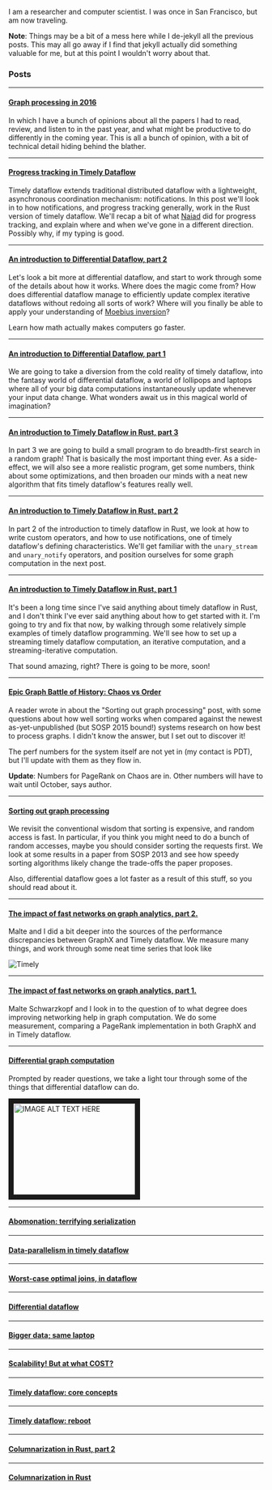I am a researcher and computer scientist. I was once in San Francisco, but am now traveling.

**Note**: Things may be a bit of a mess here while I de-jekyll all the previous posts. This may all go away if I find that jekyll actually did something valuable for me, but at this point I wouldn't worry about that.


### Posts


---

#### [Graph processing in 2016](https://github.com/frankmcsherry/blog/blob/master/posts/2015-12-24.md)

In which I have a bunch of opinions about all the papers I had to read, review, and listen to in the past year, and what might be productive to do differently in the coming year. This is all a bunch of opinion, with a bit of technical detail hiding behind the blather.

---

#### [Progress tracking in Timely Dataflow](https://github.com/frankmcsherry/blog/blob/master/posts/2015-12-19.md)

Timely dataflow extends traditional distributed dataflow with a lightweight, asynchronous coordination mechanism: notifications. In this post we'll look in to how notifications, and progress tracking generally, work in the Rust version of timely dataflow. We'll recap a bit of what [Naiad](http://dl.acm.org/citation.cfm?id=2522738) did for progress tracking, and explain where and when we've gone in a different direction. Possibly why, if my typing is good.

---

#### [An introduction to Differential Dataflow, part 2](https://github.com/frankmcsherry/blog/blob/master/posts/2015-11-27.md)

Let's look a bit more at differential dataflow, and start to work through some of the details about how it works. Where does the magic come from? How does differential dataflow manage to efficiently update complex iterative dataflows without redoing all sorts of work? Where will you finally be able to apply your understanding of [Moebius inversion](https://en.wikipedia.org/wiki/Möbius_inversion_formula)? 

Learn how math actually makes computers go faster. 

---

#### [An introduction to Differential Dataflow, part 1](https://github.com/frankmcsherry/blog/blob/master/posts/2015-09-29.md)

We are going to take a diversion from the cold reality of timely dataflow, into the fantasy world of differential dataflow, a world of lollipops and laptops where all of your big data computations instantaneously update whenever your input data change. What wonders await us in this magical world of imagination?

---

#### [An introduction to Timely Dataflow in Rust, part 3](https://github.com/frankmcsherry/blog/blob/master/posts/2015-09-21.md)

In part 3 we are going to build a small program to do breadth-first search in a random graph! That is basically the most important thing ever. As a side-effect, we will also see a more realistic program, get some numbers, think about some optimizations, and then broaden our minds with a neat new algorithm that fits timely dataflow's features really well.

---

#### [An introduction to Timely Dataflow in Rust, part 2](https://github.com/frankmcsherry/blog/blob/master/posts/2015-09-18.md)

In part 2 of the introduction to timely dataflow in Rust, we look at how to write custom operators, and how to use notifications, one of timely dataflow's defining characteristics. We'll get familiar with the `unary_stream` and `unary_notify` operators, and position ourselves for some graph computation in the next post.

---

#### [An introduction to Timely Dataflow in Rust, part 1](https://github.com/frankmcsherry/blog/blob/master/posts/2015-09-14.md)

It's been a long time since I've said anything about timely dataflow in Rust, and I don't think I've ever said anything about how to get started with it. I'm going to try and fix that now, by walking through some relatively simple examples of timely dataflow programming. We'll see how to set up a streaming timely dataflow computation, an iterative computation, and a streaming-iterative computation.

That sound amazing, right? There is going to be more, soon!

---

#### [Epic Graph Battle of History: Chaos vs Order](https://github.com/frankmcsherry/blog/blob/master/posts/2015-08-20.md)

A reader wrote in about the "Sorting out graph processing" post, with some questions about how well sorting works when compared against the newest as-yet-unpublished (but SOSP 2015 bound!) systems research on how best to process graphs. I didn't know the answer, but I set out to discover it!

The perf numbers for the system itself are not yet in (my contact is PDT), but I'll update with them as they flow in.

**Update**: Numbers for PageRank on Chaos are in. Other numbers will have to wait until October, says author.

---

#### [Sorting out graph processing](https://github.com/frankmcsherry/blog/blob/master/posts/2015-08-15.md)

We revisit the conventional wisdom that sorting is expensive, and random access is fast. In particular, if you think you might need to do a bunch of random accesses, maybe you should consider sorting the requests first. We look at some results in a paper from SOSP 2013 and see how speedy sorting algorithms likely change the trade-offs the paper proposes.

Also, differential dataflow goes a lot faster as a result of this stuff, so you should read about it.

---

#### [The impact of fast networks on graph analytics, part 2.](https://github.com/frankmcsherry/blog/blob/master/posts/2015-07-31.md)

Malte and I did a bit deeper into the sources of the performance discrepancies between GraphX and Timely dataflow. We measure many things, and work through some neat time series that look like

![Timely](https://github.com/frankmcsherry/blog/blob/master/assets/timeseries/pagerank/timely_uk_16x8_10g/caelum-401.png)

---

#### [The impact of fast networks on graph analytics, part 1.](https://github.com/frankmcsherry/blog/blob/master/posts/2015-07-08.md)

Malte Schwarzkopf and I look in to the question of to what degree does improving networking help in graph computation. We do some measurement, comparing a PageRank implementation in both GraphX and in Timely dataflow.

---

#### [Differential graph computation](https://github.com/frankmcsherry/blog/blob/master/posts/2015-05-12.md)

Prompted by reader questions, we take a light tour through some of the things that differential dataflow can do.

<a href="http://www.youtube.com/watch?feature=player_embedded&v=WO23WBji_Z0
" target="_blank"><img src="http://img.youtube.com/vi/WO23WBji_Z0/0.jpg"
alt="IMAGE ALT TEXT HERE" width="240" height="180" border="10" /></a>

---

#### [Abomonation: terrifying serialization](https://github.com/frankmcsherry/blog/blob/master/posts/2015-05-04.md)

---

#### [Data-parallelism in timely dataflow](https://github.com/frankmcsherry/blog/blob/master/posts/2015-04-19.md)

---

#### [Worst-case optimal joins, in dataflow](https://github.com/frankmcsherry/blog/blob/master/posts/2015-04-11.md)

---

#### [Differential dataflow](https://github.com/frankmcsherry/blog/blob/master/posts/2015-04-07.md)

---

#### [Bigger data; same laptop](https://github.com/frankmcsherry/blog/blob/master/posts/2015-02-04.md)

---

#### [Scalability! But at what COST?](https://github.com/frankmcsherry/blog/blob/master/posts/2015-01-15.md)

---

#### [Timely dataflow: core concepts](https://github.com/frankmcsherry/blog/blob/master/posts/2015-12-29.md)

---

#### [Timely dataflow: reboot](https://github.com/frankmcsherry/blog/blob/master/posts/2015-12-27.md)

---

#### [Columnarization in Rust, part 2](https://github.com/frankmcsherry/blog/blob/master/posts/2015-12-16.md)

---

#### [Columnarization in Rust](https://github.com/frankmcsherry/blog/blob/master/posts/2015-12-15.md)
